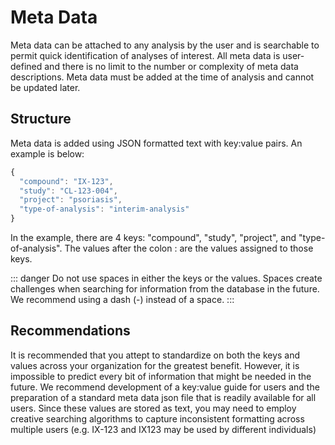 # Meta Data
Meta data can be attached to any analysis by the user and is searchable to permit quick identification of analyses of interest. All meta data is user-defined and there is no limit to the number or complexity of meta data descriptions. Meta data must be added at the time of analysis and cannot be updated later.

## Structure
Meta data is added using JSON formatted text with key:value pairs. An example is below:

```js
{
  "compound": "IX-123",
  "study": "CL-123-004",
  "project": "psoriasis",
  "type-of-analysis": "interim-analysis"
}
```
In the example, there are 4 keys: "compound", "study", "project", and "type-of-analysis". The values after the colon : are the values assigned to those keys. 

::: danger
Do not use spaces in either the keys or the values. Spaces create challenges when searching for information from the database in the future. We recommend using a dash (-) instead of a space.
:::

## Recommendations
It is recommended that you attept to standardize on both the keys and values across your organization for the greatest benefit. However, it is impossible to predict every bit of information that might be needed in the future. We recommend development of a key:value guide for users and the preparation of a standard meta data json file that is readily available for all users. Since these values are stored as text, you may need to employ creative searching algorithms to capture inconsistent formatting across multiple users (e.g. IX-123 and IX123 may be used by different individuals)


